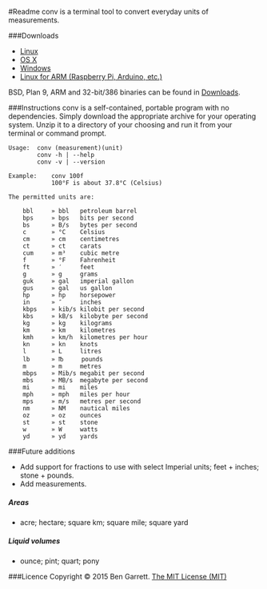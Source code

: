 #Readme
conv is a terminal tool to convert everyday units of measurements.

###Downloads
* [Linux](https://raw.github.com/bengarrett/conv/master/Downloads/conv_linux_amd64.zip)
* [OS X](https://raw.github.com/bengarrett/conv/master/Downloads/conv_darwin_amd64.zip)
* [Windows](https://raw.github.com/bengarrett/conv/master/Downloads/conv_windows_amd64.zip)
* [Linux for ARM (Raspberry Pi, Arduino, etc.)](https://raw.github.com/bengarrett/conv/master/Downloads/conv_linux_arm.zip)

BSD, Plan 9, ARM and 32-bit/386 binaries can be found in [Downloads](https://github.com/bengarrett/conv/tree/master/Downloads/).

###Instructions
conv is a self-contained, portable program with no dependencies. Simply download the appropriate archive for your operating system. Unzip it to a directory of your choosing and run it from your terminal or command prompt.

```shell
Usage:  conv (measurement)(unit)
        conv -h | --help
        conv -v | --version

Example:    conv 100f
            100°F is about 37.8°C (Celsius)

The permitted units are:

    bbl     » bbl   petroleum barrel
    bps     » bps   bits per second
    bs      » B/s   bytes per second
    c       » °C    Celsius
    cm      » cm    centimetres
    ct      » ct    carats
    cum     » m³    cubic metre
    f       » °F    Fahrenheit
    ft      » ′     feet
    g       » g     grams
    guk     » gal   imperial gallon
    gus     » gal   us gallon
    hp      » hp    horsepower
    in      » ″     inches
    kbps    » kib/s kilobit per second
    kbs     » kB/s  kilobyte per second
    kg      » kg    kilograms
    km      » km    kilometres
    kmh     » km/h  kilometres per hour
    kn      » kn    knots
    l       » L     litres
    lb      » ℔     pounds
    m       » m     metres
    mbps    » Mib/s megabit per second
    mbs     » MB/s  megabyte per second
    mi      » mi    miles
    mph     » mph   miles per hour
    mps     » m/s   metres per second
    nm      » NM    nautical miles
    oz      » oz    ounces
    st      » st    stone
    w       » W     watts
    yd      » yd    yards
```

###Future additions
* Add support for fractions to use with select Imperial units; feet + inches; stone + pounds.
* Add measurements.

##### Areas
* acre; hectare; square km; square mile; square yard

##### Liquid volumes
* ounce; pint; quart; pony

###Licence
Copyright © 2015 Ben Garrett. [The MIT License (MIT)](http://choosealicense.com/licenses/mit/)
